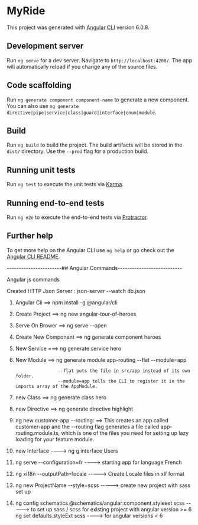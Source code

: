 # MyRide

This project was generated with [Angular CLI](https://github.com/angular/angular-cli) version 6.0.8.

## Development server

Run `ng serve` for a dev server. Navigate to `http://localhost:4200/`. The app will automatically reload if you change any of the source files.

## Code scaffolding

Run `ng generate component component-name` to generate a new component. You can also use `ng generate directive|pipe|service|class|guard|interface|enum|module`.

## Build

Run `ng build` to build the project. The build artifacts will be stored in the `dist/` directory. Use the `--prod` flag for a production build.

## Running unit tests

Run `ng test` to execute the unit tests via [Karma](https://karma-runner.github.io).

## Running end-to-end tests

Run `ng e2e` to execute the end-to-end tests via [Protractor](http://www.protractortest.org/).

## Further help

To get more help on the Angular CLI use `ng help` or go check out the [Angular CLI README](https://github.com/angular/angular-cli/blob/master/README.md).


-----------------------## Angular Commands---------------------------

Angular js commands

Created HTTP Json Server   :  json-server --watch db.json


1) Angular Cli ==>   npm install -g @angular/cli

2) Create Project ==> ng new angular-tour-of-heroes

3) Serve On Brower ==>  ng serve --open

4) Create New Component  ==>  ng generate component heroes

5)  New Service   ===>  ng generate service hero

6)	New Module 	==> ng generate module app-routing --flat --module=app
						
						--flat puts the file in src/app instead of its own folder.
						--module=app tells the CLI to register it in the imports array of the AppModule.
						
						
7)	new Class   ==> 	ng generate class hero

8) new Directive  ==>  ng generate directive highlight


9) ng new customer-app --routing:  ==> This creates an app called customer-app and the --routing flag generates a file called app-routing.module.ts, which is one of the files you need for setting up lazy loading for your feature module.

10) new Interface ----> ng g interface Users

11) ng serve --configuration=fr  ----> starting app for language French

12) ng xi18n --outputPath=locale   -----> Create Locale files in xlf format

13) ng new ProjectName --style=scss  -----> create new project with sass set up

14) ng config schematics.@schematics/angular:component.styleext scss   -----> to set up sass / scss for existing project with angular version >= 6
		ng set defaults.styleExt scss  ----> for angular versions < 6
